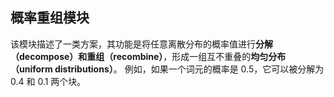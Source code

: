 ## 概率重组模块
该模块描述了一类方案，其功能是将任意离散分布的概率值进行**分解（decompose）**和**重组（recombine）**，形成一组互不重叠的**均匀分布（uniform distributions）**。
例如，如果一个词元的概率是 0.5，它可以被分解为 0.4 和 0.1 两个块。